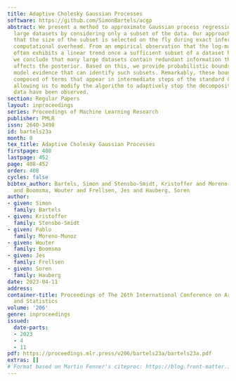 ```yaml
---
title: Adaptive Cholesky Gaussian Processes
software: https://github.com/SimonBartels/acgp
abstract: We present a method to approximate Gaussian process regression models to
  large datasets by considering only a subset of the data. Our approach is novel in
  that the size of the subset is selected on the fly during exact inference with little
  computational overhead. From an empirical observation that the log-marginal likelihood
  often exhibits a linear trend once a sufficient subset of a dataset has been observed,
  we conclude that many large datasets contain redundant information that only slightly
  affects the posterior. Based on this, we provide probabilistic bounds on the full
  model evidence that can identify such subsets. Remarkably, these bounds are largely
  composed of terms that appear in intermediate steps of the standard Cholesky decomposition,
  allowing us to modify the algorithm to adaptively stop the decomposition once enough
  data have been observed.
section: Regular Papers
layout: inproceedings
series: Proceedings of Machine Learning Research
publisher: PMLR
issn: 2640-3498
id: bartels23a
month: 0
tex_title: Adaptive Cholesky Gaussian Processes
firstpage: 408
lastpage: 452
page: 408-452
order: 408
cycles: false
bibtex_author: Bartels, Simon and Stensbo-Smidt, Kristoffer and Moreno-Munoz, Pablo
  and Boomsma, Wouter and Frellsen, Jes and Hauberg, Soren
author:
- given: Simon
  family: Bartels
- given: Kristoffer
  family: Stensbo-Smidt
- given: Pablo
  family: Moreno-Munoz
- given: Wouter
  family: Boomsma
- given: Jes
  family: Frellsen
- given: Soren
  family: Hauberg
date: 2023-04-11
address:
container-title: Proceedings of The 26th International Conference on Artificial Intelligence
  and Statistics
volume: '206'
genre: inproceedings
issued:
  date-parts:
  - 2023
  - 4
  - 11
pdf: https://proceedings.mlr.press/v206/bartels23a/bartels23a.pdf
extras: []
# Format based on Martin Fenner's citeproc: https://blog.front-matter.io/posts/citeproc-yaml-for-bibliographies/
---
```

